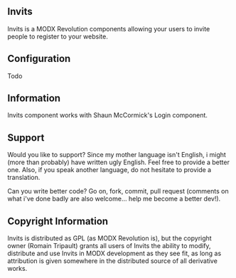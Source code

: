 ## Invits

Invits is a MODX Revolution components allowing your users to invite people to
register to your website.

## Configuration

Todo

## Information

Invits component works with Shaun McCormick's Login component.

## Support

Would you like to support?
Since my mother language isn't English, i might (more than probably) have written
ugly English. Feel free to provide a better one.
Also, if you speak another language, do not hesitate to provide a translation.

Can you write better code?
Go on, fork, commit, pull request (comments on what i've done badly are also
welcome… help me become a better dev!).

## Copyright Information

Invits is distributed as GPL (as MODX Revolution is), but the copyright owner
(Romain Tripault) grants all users of Invits the ability to modify, distribute
and use Invits in MODX development as they see fit, as long as attribution
is given somewhere in the distributed source of all derivative works.